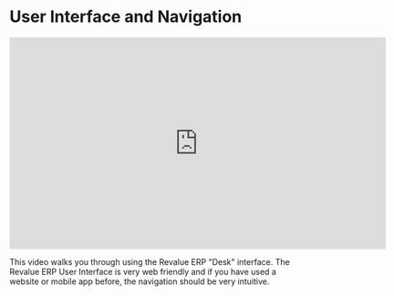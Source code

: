 # User Interface and Navigation

<iframe width="660" height="371" src="https://www.youtube.com/embed/" frameborder="0" allowfullscreen></iframe>



This video walks you through using the Revalue ERP "Desk" interface. The Revalue ERP User Interface is very web friendly and if you have used a website or mobile app before, the navigation should be very intuitive.
